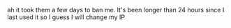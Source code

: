 ah it took them a few days to ban me. It's been longer than 24 hours since I last used it so I guess I will change my IP
